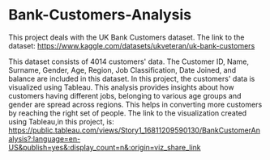 # Bank-Customers-Analysis

This project deals with the UK Bank Customers dataset. 
The link to the dataset: https://www.kaggle.com/datasets/ukveteran/uk-bank-customers

This dataset consists of 4014 customers' data. The Customer ID, Name, Surname, Gender, Age, Region, Job Classification, Date Joined, and balance are included in this dataset. 
In this project, the customers' data is visualized using Tableau. This analysis provides insights about how customers having different jobs, belonging to various age groups and gender are spread across regions. This helps in converting more customers by reaching the right set of people. The link to the visualization created using Tableau,in this project, is: https://public.tableau.com/views/Story1_16811209590130/BankCustomerAnalysis?:language=en-US&publish=yes&:display_count=n&:origin=viz_share_link


